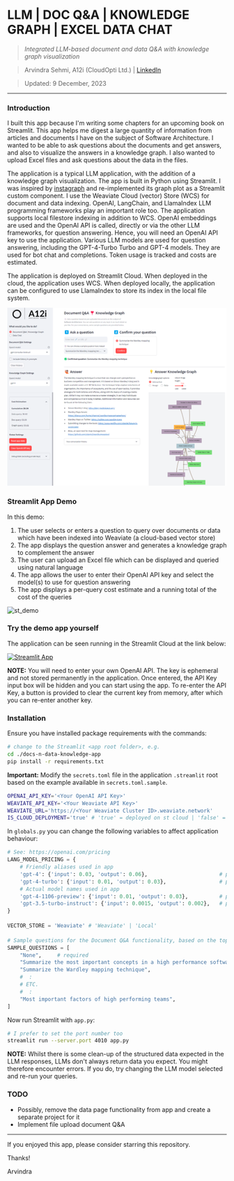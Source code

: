 
# LLM | DOC Q&A | KNOWLEDGE GRAPH | EXCEL DATA CHAT
> _Integrated LLM-based document and data Q&A with knowledge graph visualization_

> Arvindra Sehmi, A12i (CloudOpti Ltd.) | [LinkedIn](https://www.linkedin.com/in/asehmi/)

> Updated: 9 December, 2023

---

### Introduction

I built this app because I'm writing some chapters for an upcoming book on Streamlit. This app helps me digest a large quantity of information from articles and documents I have on the subject of Software Architecture. I wanted to be able to ask questions about the documents and get answers, and also to visualize the answers in a knowledge graph. I also wanted to upload Excel files and ask questions about the data in the files.

The application is a typical LLM application, with the addition of a knowledge graph visualization. The app is built in Python using Streamlit. I was inspired by [instagraph](https://github.com/yoheinakajima/instagraph) and re-implemented its graph plot as a Streamlit custom component. I use the Weaviate Cloud (vector) Store (WCS) for document and data indexing. OpenAI, LangChain, and LlamaIndex LLM programming frameworks play an important role too. The application supports local filestore indexing in addition to WCS. OpenAI embeddings are used and the OpenAI API is called, directly or via the other LLM frameworks, for question answering. Hence, you will need an OpenAI API key to use the application. Various LLM models are used for question answering, including the GPT-4-Turbo Turbo and GPT-4 models. They are used for bot chat and completions. Token usage is tracked and costs are estimated.

The application is deployed on Streamlit Cloud. When deployed in the cloud, the application uses WCS. When deployed locally, the application can be configured to use LlamaIndex to store its index in the local file system.

![snapshot](./images/snapshot-01.png)

### Streamlit App Demo

In this demo:

1. The user selects or enters a question to query over documents or data which have been indexed into Weaviate (a cloud-based vector store) 
2. The app displays the question answer and generates a knowledge graph to complement the answer
3. The user can upload an Excel file which can be displayed and queried using natural language
4. The app allows the user to enter their OpenAI API key and select the model(s) to use for question answering
5. The app displays a per-query cost estimate and a running total of the cost of the queries

![st_demo](./images/app-demo.gif)

### Try the demo app yourself

The application can be seen running in the Streamlit Cloud at the link below:

[![Streamlit App](https://static.streamlit.io/badges/streamlit_badge_black_white.svg)](https://docs-n-data-knowledge-app.streamlit.app/)

**NOTE:** You will need to enter your own OpenAI API. The key is ephemeral and not stored permanently in the application. Once entered, the API Key input box will be hidden and you can start using the app. To re-enter the API Key, a button is provided to clear the current key from memory, after which you can re-enter another key. 

### Installation

Ensure you have installed package requirements with the commands:

```bash
# change to the Streamlit <app root folder>, e.g.
cd ./docs-n-data-knowledge-app
pip install -r requirements.txt
```

**Important:** Modify the `secrets.toml` file in the application `.streamlit` root based on the example available in `secrets.toml.sample`.

```bash
OPENAI_API_KEY='<Your OpenAI API Key>'
WEAVIATE_API_KEY='<Your Weaviate API Key>'
WEAVIATE_URL='https://<Your Weaviate Cluster ID>.weaviate.network'
IS_CLOUD_DEPLOYMENT='true' # 'true' = deployed on st cloud | 'false' = deployed locally
```

In `globals.py` you can change the following variables to affect application behaviour:

```python
# See: https://openai.com/pricing
LANG_MODEL_PRICING = {
    # Friendly aliases used in app
    'gpt-4': {'input': 0.03, 'output': 0.06},                       # per 1000 tokens
    'gpt-4-turbo': {'input': 0.01, 'output': 0.03},                 # per 1000 tokens
    # Actual model names used in app
    'gpt-4-1106-preview': {'input': 0.01, 'output': 0.03},          # per 1000 tokens
    'gpt-3.5-turbo-instruct': {'input': 0.0015, 'output': 0.002},   # per 1000 tokens
}

VECTOR_STORE = 'Weaviate' # 'Weaviate' | 'Local'

# Sample questions for the Document Q&A functionality, based on the topic of _my_ indexed documents
SAMPLE_QUESTIONS = [
    "None",     # required
    "Summarize the most important concepts in a high performance software application",
    "Summarize the Wardley mapping technique",
    #  :
    # ETC.
    #  :
    "Most important factors of high performing teams",
]
```

Now run Streamlit with `app.py`:

```bash
# I prefer to set the port number too
streamlit run --server.port 4010 app.py
```

**NOTE:** Whilst there is some clean-up of the structured data expected in the LLM responses, LLMs don't always return data you expect. You might therefore encounter errors. If you do, try changing the LLM model selected and re-run your queries.

### TODO

- Possibly, remove the data page functionality from app and create a separate project for it
- Implement file upload document Q&A

---

If you enjoyed this app, please consider starring this repository.

Thanks!

Arvindra